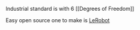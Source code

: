 Industrial standard is with 6 [[Degrees of Freedom]]

Easy open source one to make is [LeRobot](https://github.com/huggingface/lerobot)
